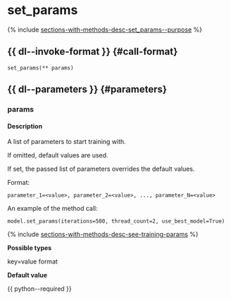 # set_params

{% include [sections-with-methods-desc-set_params--purpose](../_includes/work_src/reusage/set_params--purpose.md) %}


## {{ dl--invoke-format }} {#call-format}

```
set_params(** params)
```

## {{ dl--parameters }} {#parameters}

### params

#### Description

A list of parameters to start training with.

If omitted, default values are used.

If set, the passed list of parameters overrides the default values.

Format:

```
parameter_1=<value>, parameter_2=<value>, ..., parameter_N=<value>
```

An example of the method call:

```
model.set_params(iterations=500, thread_count=2, use_best_model=True)
```

{% include [sections-with-methods-desc-see-training-params](../_includes/work_src/reusage/see-training-params.md) %}

**Possible types**

key=value format

**Default value**

{{ python--required }}

